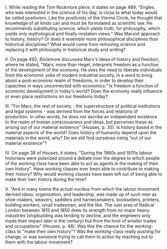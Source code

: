 I.	While reading the Tom Rockmore piece, it states on page 489, "Engles, who was interested in the science of his day, is close to what today would be called positivism. Like the positivists of the Vienna Circle, he thought that knowledge of all kinds can and must be formulated as scientific law. He recommends substituting science, which yields truth, for philosophy, which yields only mythological and finally mistaken views." Was Marxist approach to history, history? Or does it resemble more philosophical disciplines than historical disciplines? What would come from removing science and replacing it with philosophy in historical study and writing?

II.	On page 492, Rockmore discussed Marx's ideas of history and freedom, where he stated, "Marx, more than Hegel, interprets freedom as a function of the development of the economy. He sees the need to liberate individuals from the economic yoke of modern industrial society, in a word to bring about a post-economic realm of freedoms, in order to develop their capacities in ways unconnected with economics." Is freedom a function of economic development in today's world? Does the economy really influence or even place restrictions on our freedoms today?

III.	"For Marx, the rest of society - the superstructure of political institutions and legal systems - was derived from the forces and relations of production. In other words, he does not ascribe an independent existence to the realm of human consciousness and ideas, but perceives these as arising out of our material existence" (Houses, p. 35). Is history based in the material aspects of the world? Does history of humanity depend upon the materials in the world, why? Do we still find ourselves rising "out of our material existence"?

IV.	On page 38 of Houses, it states, "During the 1960s and 1970s labour historians were polarized around a debate over the degree to which people of the working class have been able to act as agents in the making of their own history". Have working classes ever been able to contribute to making their history? Why would working classes have been left out of being able to make their own history during the time?

V.	"And in many towns the actual nucleus from which the labour movement derived ideas, organisation, and leadership, was made up of such men as shoe-makers, weavers, saddlers and harnessmakers, booksellers, printers, building workers, small tradesmen, and the like. The vast area of Radical London between 1815 and 1850 drew its strength from no major heavy industries (shipbuilding was tending to decline, and the engineers only made their impact later in the century) but from the host of smaller trades and occupations" (Houses, p. 48). Was this the chance for the working-class to "make their own history"? Was the working-class really pushing for change, or was someone trying to call them to action by reaching out to them with the labour movement? 

